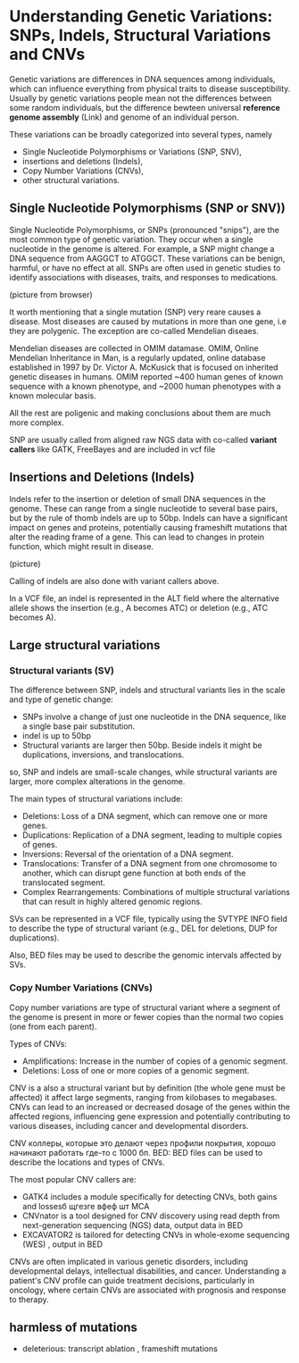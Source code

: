 
# Understanding Genetic Variations: SNPs, Indels, Structural Variations and CNVs


Genetic variations are differences in DNA sequences among individuals, which can influence everything from physical traits to disease susceptibility. Usually by genetic variations people mean not the differences between some random individuals, but the difference bewteen universal **reference genome assembly** (Link) and genome of an individual person.


These variations can be broadly categorized into several types, namely
- Single Nucleotide Polymorphisms or Variations (SNP, SNV), 
- insertions and deletions (Indels), 
- Copy Number Variations (CNVs), 
- other structural variations.


## Single Nucleotide Polymorphisms (SNP or SNV))

Single Nucleotide Polymorphisms, or SNPs (pronounced "snips"), are the most common type of genetic variation. They occur when a single nucleotide in the genome is altered. For example, a SNP might change a DNA sequence from AAGGCT to ATGGCT. These variations can be benign, harmful, or have no effect at all. SNPs are often used in genetic studies to identify associations with diseases, traits, and responses to medications.

(picture from browser)

It worth mentioning that a single mutation (SNP) very reare causes a disease. Most diseases are caused by mutations in more than one gene, i.e they are polygenic. The exception are co-called Mendelian diseaes.

Mendelian diseases are collected in OMIM datamase. 
OMIM, Online Mendelian Inheritance in Man, is a regularly updated, online database established in 1997 by Dr. Victor A. McKusick that is focused on inherited genetic diseases in humans. OMIM reported ~400 human genes of known sequence with a known phenotype, and ~2000 human phenotypes with a known molecular basis.

All the rest are poligenic and making conclusions about them are much more complex.

SNP are usually called from aligned raw NGS data with co-called **variant callers** like GATK, FreeBayes and are included in vcf file


## Insertions and Deletions (Indels)

Indels refer to the insertion or deletion of small DNA sequences in the genome. These can range from a single nucleotide to several base pairs, but by the rule of thomb indels are up to 50bp. 
Indels can have a significant impact on genes and proteins, potentially causing frameshift mutations that alter the reading frame of a gene. This can lead to changes in protein function, which might result in disease.

(picture)

Calling of indels are also done with variant callers above.

In a VCF file, an indel is represented in the ALT field where the alternative allele shows the insertion (e.g., A becomes ATC) or deletion (e.g., ATC becomes A).




## Large structural variations

### Structural variants (SV)
The difference between SNP, indels and structural variants lies in the scale and type of genetic change:
- SNPs involve a change of just one nucleotide in the DNA sequence, like a single base pair substitution.
- indel is up to 50bp
- Structural variants are larger then 50bp. Beside indels it might be duplications, inversions, and translocations.

so, SNP and indels are small-scale changes, while structural variants are larger, more complex alterations in the genome.


The main types of structural variations include:
- Deletions: Loss of a DNA segment, which can remove one or more genes.
- Duplications: Replication of a DNA segment, leading to multiple copies of genes.
- Inversions: Reversal of the orientation of a DNA segment.
- Translocations: Transfer of a DNA segment from one chromosome to another, which can disrupt gene function at both ends of the translocated segment.
- Complex Rearrangements: Combinations of multiple structural variations that can result in highly altered genomic regions.

SVs can be represented in a VCF file, typically using the SVTYPE INFO field to describe the type of structural variant (e.g., DEL for deletions, DUP for duplications).

Also, BED files may be used to describe the genomic intervals affected by SVs.


### Copy Number Variations (CNVs)
Copy number variations are type of structural variant where a segment of the genome is present in more or fewer copies than the normal two copies (one from each parent). 

Types of CNVs:
- Amplifications: Increase in the number of copies of a genomic segment.
- Deletions: Loss of one or more copies of a genomic segment.

CNV is a also a structural variant but by definition (the whole gene must be affected) it affect large segments, ranging from kilobases to megabases. CNVs can lead to an increased or decreased dosage of the genes within the affected regions, influencing gene expression and potentially contributing to various diseases, including cancer and developmental disorders.


CNV коллеры, которые это делают через профили покрытия, хорошо начинают работать где-то с 1000 бп. 
BED: BED files can be used to describe the locations and types of CNVs.

The most popular CNV callers are:
- GATK4 includes a module specifically for detecting CNVs, both gains and lossesб щгезге вфеф шт МСА
- CNVnator is a tool designed for CNV discovery using read depth from next-generation sequencing (NGS) data, output data in BED
- EXCAVATOR2 is tailored for detecting CNVs in whole-exome sequencing (WES) , output in BED
  
CNVs are often implicated in various genetic disorders, including developmental delays, intellectual disabilities, and cancer. Understanding a patient's CNV profile can guide treatment decisions, particularly in oncology, where certain CNVs are associated with prognosis and response to therapy.










## harmless of mutations
- deleterious: transcript ablation , frameshift mutations